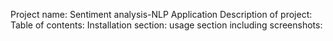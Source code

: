 Project name: Sentiment analysis-NLP Application
Description of project:
Table of contents:
Installation section:
usage section including screenshots:
